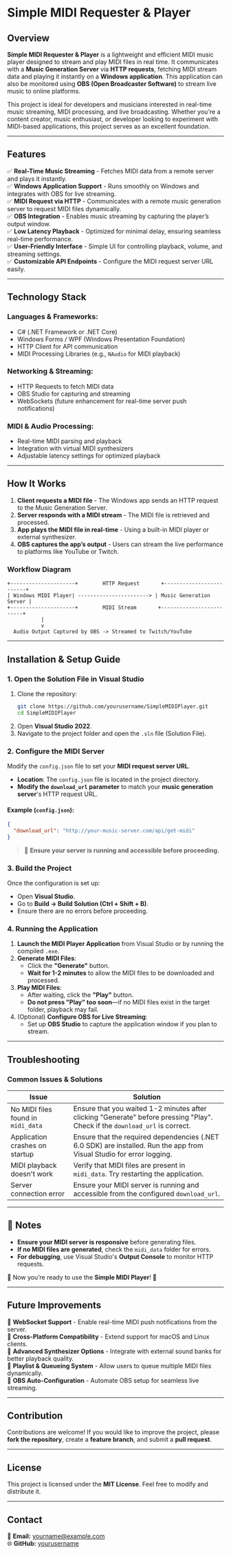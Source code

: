 # Simple MIDI Requester & Player

## Overview

**Simple MIDI Requester & Player** is a lightweight and efficient MIDI music player designed to stream and play MIDI files in real time. It communicates with a **Music Generation Server** via **HTTP requests**, fetching MIDI stream data and playing it instantly on a **Windows application**. This application can also be monitored using **OBS (Open Broadcaster Software)** to stream live music to online platforms.

This project is ideal for developers and musicians interested in real-time music streaming, MIDI processing, and live broadcasting. Whether you're a content creator, music enthusiast, or developer looking to experiment with MIDI-based applications, this project serves as an excellent foundation.

---

## Features

✅ **Real-Time Music Streaming** - Fetches MIDI data from a remote server and plays it instantly.  
✅ **Windows Application Support** - Runs smoothly on Windows and integrates with OBS for live streaming.  
✅ **MIDI Request via HTTP** - Communicates with a remote music generation server to request MIDI files dynamically.  
✅ **OBS Integration** - Enables music streaming by capturing the player’s output window.  
✅ **Low Latency Playback** - Optimized for minimal delay, ensuring seamless real-time performance.  
✅ **User-Friendly Interface** - Simple UI for controlling playback, volume, and streaming settings.  
✅ **Customizable API Endpoints** - Configure the MIDI request server URL easily.  

---

## Technology Stack

### **Languages & Frameworks:**
- C# (.NET Framework or .NET Core)
- Windows Forms / WPF (Windows Presentation Foundation)
- HTTP Client for API communication
- MIDI Processing Libraries (e.g., `NAudio` for MIDI playback)

### **Networking & Streaming:**
- HTTP Requests to fetch MIDI data
- OBS Studio for capturing and streaming
- WebSockets (future enhancement for real-time server push notifications)

### **MIDI & Audio Processing:**
- Real-time MIDI parsing and playback
- Integration with virtual MIDI synthesizers
- Adjustable latency settings for optimized playback

---

## How It Works

1. **Client requests a MIDI file** - The Windows app sends an HTTP request to the Music Generation Server.
2. **Server responds with a MIDI stream** - The MIDI file is retrieved and processed.
3. **App plays the MIDI file in real-time** - Using a built-in MIDI player or external synthesizer.
4. **OBS captures the app’s output** - Users can stream the live performance to platforms like YouTube or Twitch.

### **Workflow Diagram**
```
+---------------------+        HTTP Request       +-------------------------+
| Windows MIDI Player| -----------------------> | Music Generation Server |
+---------------------+        MIDI Stream       +-------------------------+
           |                                                 
           v                                                 
  Audio Output Captured by OBS -> Streamed to Twitch/YouTube
```

---

## **Installation & Setup Guide**

### **1. Open the Solution File in Visual Studio**
1. Clone the repository:
   ```sh
   git clone https://github.com/yourusername/SimpleMIDIPlayer.git
   cd SimpleMIDIPlayer
   ```
2. Open **Visual Studio 2022**.
3. Navigate to the project folder and open the `.sln` file (Solution File).

### **2. Configure the MIDI Server**
Modify the `config.json` file to set your **MIDI request server URL**.

- **Location**: The `config.json` file is located in the project directory.
- **Modify the `download_url` parameter** to match your **music generation server**'s HTTP request URL.

#### **Example (`config.json`):**
```json
{
  "download_url": "http://your-music-server.com/api/get-midi"
}
```
> 🚀 **Ensure your server is running and accessible before proceeding.**

### **3. Build the Project**
Once the configuration is set up:
- Open **Visual Studio**.
- Go to **Build → Build Solution (Ctrl + Shift + B)**.
- Ensure there are no errors before proceeding.
### **4. Running the Application**
1. **Launch the MIDI Player Application** from Visual Studio or by running the compiled `.exe`.
2. **Generate MIDI Files**:
   - Click the **"Generate"** button.
   - **Wait for 1-2 minutes** to allow the MIDI files to be downloaded and processed.
3. **Play MIDI Files**:
   - After waiting, click the **"Play"** button.
   - **Do not press "Play" too soon**—if no MIDI files exist in the target folder, playback may fail.
4. (Optional) **Configure OBS for Live Streaming**:
   - Set up **OBS Studio** to capture the application window if you plan to stream.

---

## **Troubleshooting**
### **Common Issues & Solutions**
| Issue | Solution |
|--------|----------|
| No MIDI files found in `midi_data` | Ensure that you waited 1-2 minutes after clicking "Generate" before pressing "Play". Check if the `download_url` is correct. |
| Application crashes on startup | Ensure that the required dependencies (.NET 6.0 SDK) are installed. Run the app from Visual Studio for error logging. |
| MIDI playback doesn't work | Verify that MIDI files are present in `midi_data`. Try restarting the application. |
| Server connection error | Ensure your MIDI server is running and accessible from the configured `download_url`. |

---

## **📌 Notes**
- **Ensure your MIDI server is responsive** before generating files.
- **If no MIDI files are generated**, check the `midi_data` folder for errors.
- **For debugging**, use Visual Studio's **Output Console** to monitor HTTP requests.

🚀 Now you’re ready to use the **Simple MIDI Player**! 🎵

---

## Future Improvements

🚀 **WebSocket Support** - Enable real-time MIDI push notifications from the server.  
🚀 **Cross-Platform Compatibility** - Extend support for macOS and Linux clients.  
🚀 **Advanced Synthesizer Options** - Integrate with external sound banks for better playback quality.  
🚀 **Playlist & Queueing System** - Allow users to queue multiple MIDI files dynamically.  
🚀 **OBS Auto-Configuration** - Automate OBS setup for seamless live streaming.  

---

## Contribution

Contributions are welcome! If you would like to improve the project, please **fork the repository**, create a **feature branch**, and submit a **pull request**.

---

## License

This project is licensed under the **MIT License**. Feel free to modify and distribute it.

---

## Contact

📧 **Email:** [yourname@example.com](mailto:yourname@example.com)  
🌐 **GitHub:** [yourusername](https://github.com/yourusername)
